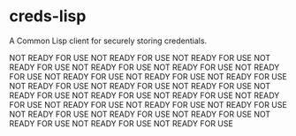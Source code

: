 # creds-lisp
A Common Lisp client for securely storing credentials.

NOT READY FOR USE
NOT READY FOR USE
NOT READY FOR USE
NOT READY FOR USE
NOT READY FOR USE
NOT READY FOR USE
NOT READY FOR USE
NOT READY FOR USE
NOT READY FOR USE
NOT READY FOR USE
NOT READY FOR USE
NOT READY FOR USE
NOT READY FOR USE
NOT READY FOR USE
NOT READY FOR USE
NOT READY FOR USE
NOT READY FOR USE
NOT READY FOR USE
NOT READY FOR USE
NOT READY FOR USE
NOT READY FOR USE
NOT READY FOR USE
NOT READY FOR USE
NOT READY FOR USE
NOT READY FOR USE
NOT READY FOR USE
